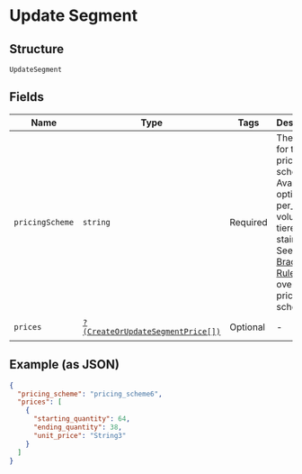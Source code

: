 
# Update Segment

## Structure

`UpdateSegment`

## Fields

| Name | Type | Tags | Description | Getter | Setter |
|  --- | --- | --- | --- | --- | --- |
| `pricingScheme` | `string` | Required | The handle for the pricing scheme. Available options: per_unit, volume, tiered, stairstep. See [Price Bracket Rules](https://help.chargify.com/products/product-components.html#price-bracket-rules) for an overview of pricing schemes. | getPricingScheme(): string | setPricingScheme(string pricingScheme): void |
| `prices` | [`?(CreateOrUpdateSegmentPrice[])`](../../doc/models/create-or-update-segment-price.md) | Optional | - | getPrices(): ?array | setPrices(?array prices): void |

## Example (as JSON)

```json
{
  "pricing_scheme": "pricing_scheme6",
  "prices": [
    {
      "starting_quantity": 64,
      "ending_quantity": 38,
      "unit_price": "String3"
    }
  ]
}
```

